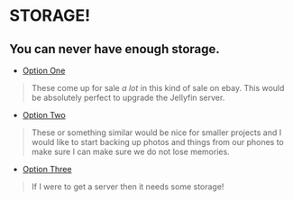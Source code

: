 # STORAGE!
## You can never have enough storage. 

- [Option One](https://www.ebay.com/itm/386293190839?hash=item59f0de50b7:g:w3UAAOSwu~llWCea&amdata=enc%3AAQAIAAAA4CApKCokDo6GrPGn4DDRfUmkQH6fvQ4HfudMSmi3p8nsguiuvBJFAmUtkYc4f0tjvG5Q4RL286oEC163Sv8p0UAS6E3jmP5MyZhbvgaYjXloX91r4QjyM72GSv%2BgROdnNJaIR8GCHkl9dX0TEKwGiepXDcys%2FZ%2FtDOSo92hsKcvAXA%2FXEhigUPunRowtPO6rPGyp2KyQcXJEFPlGvgkxQhCQJQMZwazzIGd11o27WIDwiuhDp5W9Yr%2FUm5ciZGC5K8lY7ipZn8kZyYRVGkLCdajAEW8uPMPKkkjhpU0L9rzV%7Ctkp%3ABFBMiMOCiINj)
>These come up for sale *a lot* in this kind of sale on ebay. This would be absolutely perfect to upgrade the Jellyfin server.

- [Option Two](https://www.ebay.com/itm/166423974052?hash=item26bfa450a4%3Ag%3ABmIAAOSwcyJlSqSX&amdata=enc%3AAQAIAAAA4GDs39XBnP0sNcacxWpKlSg8pDjQWg6ayITBzDmZ2eMzoFZPzPe9n3%2BajDot74xPlzP1cDWEEdJvSRObpITrbLG5Ay6JT62rFgOW1ywS2DN7G3gX8fWASrHcw6wZAzS8Qk%2FxQA9Yw53nH1Q0KSLeoBDNm9vKV0OjrEG8IZ0P7KxdEj7u%2B6wTnoW46ExYdIt1%2B1QM0QcePwst22gjjDuEHDv66LwhyPgl7nhSDLoiIRNL7G%2Byebxf5HC%2F1hnPE1%2B%2Bdah0JHh%2BvIXmB0DfK%2FQgYDhlSaMP1CA7TWGTkSmNv2a7%7Ctkp%3ABFBMzISwiINj&LH_BIN=1)
>These or something similar would be nice for smaller projects and I would like to start backing up photos and things from our phones to make sure I can make sure we do not lose memories. 

- [Option Three](https://www.ebay.com/itm/266191264566?mkcid=16&mkevt=1&mkrid=711-127632-2357-0&ssspo=aNXFv_EOT4G&sssrc=4429486&ssuid=vT2lD4WVTQa&var=&widget_ver=artemis&media=COPY)
>If I were to get a server then it needs some storage!  